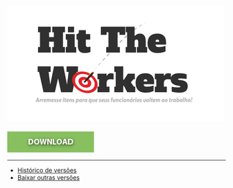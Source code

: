 ![](assets/htw.png)
-------------

<a href="https://github.com/tiagoboeing/modelagem-jogos-digitais/releases/download/1.0.0/HitTheWorkers.zip">
  <img src="assets/download.png"/>
</a>

-----

- [Histórico de versões](https://github.com/tiagoboeing/modelagem-jogos-digitais/blob/master/CHANGELOG.md)
- [Baixar outras versões](https://github.com/tiagoboeing/modelagem-jogos-digitais/releases)


